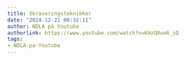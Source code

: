 ```yaml
---
title: Skraveringsteknikker
date: "2024-12-21 00:32:11"
author: NDLA på Youtube
authorlink: https://www.youtube.com/watch?v=KHzQ0ue6_iQ
tags:
- NDLA-pa-Youtube
---
```

